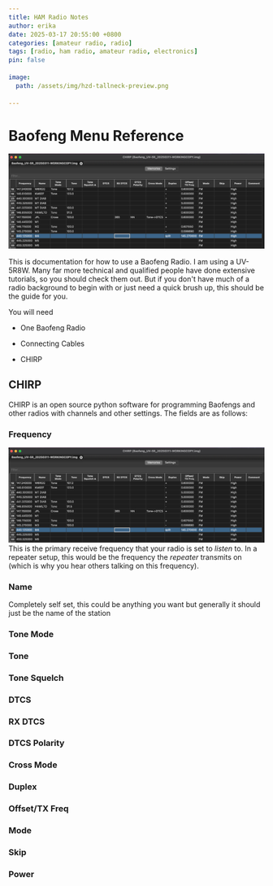 ```yaml
---
title: HAM Radio Notes
author: erika
date: 2025-03-17 20:55:00 +0800
categories: [amateur radio, radio]
tags: [radio, ham radio, amateur radio, electronics]
pin: false

image:
  path: /assets/img/hzd-tallneck-preview.png

--- 
```

# Baofeng Menu Reference

![Desktop View](/assets/img/tutorials/radio/CHIRP-HAM-Radio-settings.png)

This is documentation for how to use a Baofeng Radio. I am using a UV-5R8W. Many far more technical and qualified people have done extensive tutorials, so you should check them out. But if you don't have much of a radio background to begin with or just need a quick brush up, this should be the guide for you. 

You will need 

- One Baofeng Radio 

- Connecting Cables

- CHIRP

## CHIRP
CHIRP is an open source python software for programming Baofengs and other radios with channels and other settings. The fields are as follows:

### Frequency
![Desktop View](/assets/img/tutorials/radio/CHIRP-HAM-Radio-settings.png)
This is the primary receive frequency that your radio is set to *listen* to.
In a repeater setup, this would be the frequency the *repeater* transmits on (which is why you hear others talking on this frequency).

### Name
Completely self set, this could be anything you want but generally it should just be the name of the station
### Tone Mode
### Tone
### Tone Squelch
### DTCS
### RX DTCS
### DTCS Polarity
### Cross Mode
### Duplex
### Offset/TX Freq
### Mode
### Skip
### Power

